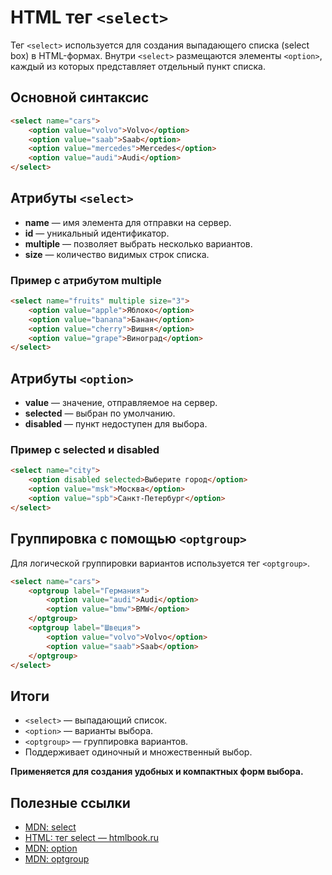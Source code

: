 # HTML тег `<select>`

Тег `<select>` используется для создания выпадающего списка (select box) в HTML-формах. Внутри `<select>` размещаются элементы `<option>`, каждый из которых представляет отдельный пункт списка.

## Основной синтаксис

```html
<select name="cars">
	<option value="volvo">Volvo</option>
	<option value="saab">Saab</option>
	<option value="mercedes">Mercedes</option>
	<option value="audi">Audi</option>
</select>
```

## Атрибуты `<select>`

- **name** — имя элемента для отправки на сервер.
- **id** — уникальный идентификатор.
- **multiple** — позволяет выбрать несколько вариантов.
- **size** — количество видимых строк списка.

### Пример с атрибутом multiple

```html
<select name="fruits" multiple size="3">
	<option value="apple">Яблоко</option>
	<option value="banana">Банан</option>
	<option value="cherry">Вишня</option>
	<option value="grape">Виноград</option>
</select>
```

## Атрибуты `<option>`

- **value** — значение, отправляемое на сервер.
- **selected** — выбран по умолчанию.
- **disabled** — пункт недоступен для выбора.

### Пример с selected и disabled

```html
<select name="city">
	<option disabled selected>Выберите город</option>
	<option value="msk">Москва</option>
	<option value="spb">Санкт-Петербург</option>
</select>
```

## Группировка с помощью `<optgroup>`

Для логической группировки вариантов используется тег `<optgroup>`.

```html
<select name="cars">
	<optgroup label="Германия">
		<option value="audi">Audi</option>
		<option value="bmw">BMW</option>
	</optgroup>
	<optgroup label="Швеция">
		<option value="volvo">Volvo</option>
		<option value="saab">Saab</option>
	</optgroup>
</select>
```

## Итоги

- `<select>` — выпадающий список.
- `<option>` — варианты выбора.
- `<optgroup>` — группировка вариантов.
- Поддерживает одиночный и множественный выбор.

**Применяется для создания удобных и компактных форм выбора.**

## Полезные ссылки

- [MDN: select](https://developer.mozilla.org/ru/docs/Web/HTML/Element/select)
- [HTML: тег select — htmlbook.ru](https://htmlbook.ru/html/select)
- [MDN: option](https://developer.mozilla.org/ru/docs/Web/HTML/Element/option)
- [MDN: optgroup](https://developer.mozilla.org/ru/docs/Web/HTML/Element/optgroup)

